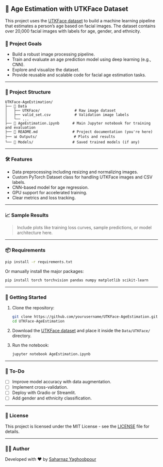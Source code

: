 ## 🧠 Age Estimation with UTKFace Dataset

This project uses the [UTKFace dataset](https://susanqq.github.io/UTKFace/) to build a machine learning pipeline that estimates a person’s age based on facial images. The dataset contains over 20,000 facial images with labels for age, gender, and ethnicity.

### 📌 Project Goals

* Build a robust image processing pipeline.
* Train and evaluate an age prediction model using deep learning (e.g., CNN).
* Explore and visualize the dataset.
* Provide reusable and scalable code for facial age estimation tasks.

---

### 📂 Project Structure

```text
UTKFace-AgeEstimation/
├── 📁 Data
│   ├── UTKFace/                # Raw image dataset
│   ├── valid_set.csv           # Validation image labels
│   └── ...
├── 📓 AgeEstimation.ipynb      # Main Jupyter notebook for training and evaluation
├── 📜 README.md                # Project documentation (you're here)
├── 📊 Outputs/                 # Plots and results
└── 📁 Models/                  # Saved trained models (if any)
```

---

### 🛠️ Features

* Data preprocessing including resizing and normalizing images.
* Custom PyTorch Dataset class for handling UTKFace images and CSV labels.
* CNN-based model for age regression.
* GPU support for accelerated training.
* Clear metrics and loss tracking.

---

### 📈 Sample Results

> Include plots like training loss curves, sample predictions, or model architecture here.

---

### 📦 Requirements

```bash
pip install -r requirements.txt
```

Or manually install the major packages:

```bash
pip install torch torchvision pandas numpy matplotlib scikit-learn
```

---

### 🚀 Getting Started

1. Clone the repository:

   ```bash
   git clone https://github.com/yourusername/UTKFace-AgeEstimation.git
   cd UTKFace-AgeEstimation
   ```

2. Download the [UTKFace dataset](https://susanqq.github.io/UTKFace/) and place it inside the `Data/UTKFace/` directory.

3. Run the notebook:

   ```bash
   jupyter notebook AgeEstimation.ipynb
   ```

---

### 📌 To-Do

* [ ] Improve model accuracy with data augmentation.
* [ ] Implement cross-validation.
* [ ] Deploy with Gradio or Streamlit.
* [ ] Add gender and ethnicity classification.

---

### 📄 License

This project is licensed under the MIT License - see the [LICENSE](LICENSE) file for details.

---

### 👩‍💻 Author

Developed with ❤️ by [Saharnaz Yaghoobpour](https://github.com/saharnazyp)

